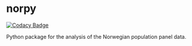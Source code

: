 # norpy

[![Codacy Badge](https://api.codacy.com/project/badge/Grade/45c920c1b238419c9df8234f5e1b41c6)](https://app.codacy.com/app/OpenSourceEconomics/norpy?utm_source=github.com&utm_medium=referral&utm_content=OpenSourceEconomics/norpy&utm_campaign=Badge_Grade_Settings)

Python package for the analysis of the Norwegian population panel data.
